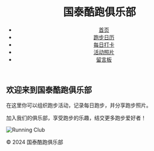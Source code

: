 <!DOCTYPE html>
<html lang="en">
<head>
    <meta charset="UTF-8">
    <meta name="viewport" content="width=device-width, initial-scale=1.0">
    <title>国泰酷跑俱乐部</title>
    <link rel="stylesheet" href="styles.css">
</head>
<body>
    <header>
        <h1>国泰酷跑俱乐部</h1>
        <nav>
            <ul>
                <li><a href="index.html">首页</a></li>
                <li><a href="calendar.html">跑步日历</a></li>
                <li><a href="checkin.html">每日打卡</a></li>
                <li><a href="gallery.html">活动照片</a></li>
                <li><a href="messageboard.html">留言板</a></li>
            </ul>
        </nav>
    </header>
    <main>
        <h2>欢迎来到国泰酷跑俱乐部</h2>
        <p>在这里你可以组织跑步活动，记录每日跑步，并分享跑步照片。</p>
        <p>加入我们的俱乐部，享受跑步的乐趣，结交更多跑步爱好者！</p>
        <img src="images/running_club.jpg" alt="Running Club">
    </main>
    <footer>
        <p>© 2024 国泰酷跑俱乐部</p>
    </footer>
</body>
</html>

